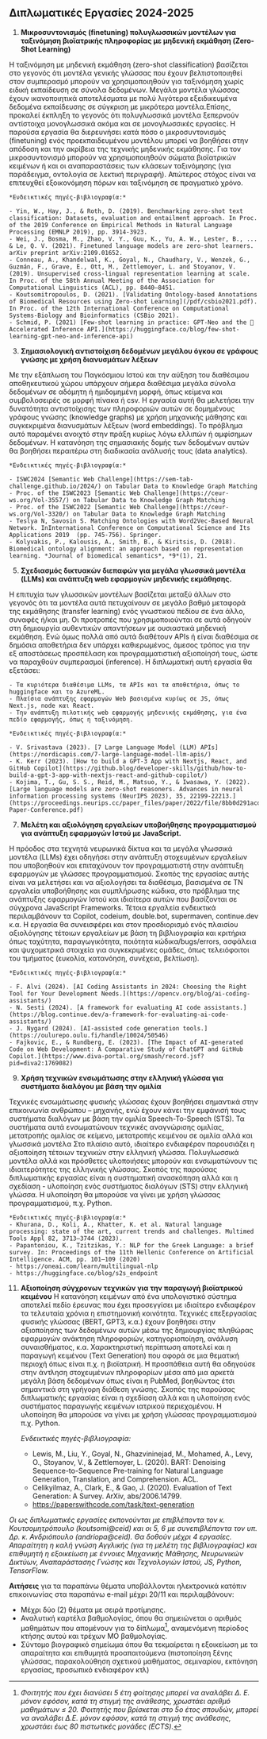 ## Διπλωματικές Εργασίες 2024-2025


1. **Μικροσυντονισμός (finetuning) πολυγλωσσικών μοντέλων για ταξινόμηση βιοϊατρικής πληροφορίας με μηδενική εκμάθηση (Zero-Shot Learning)**
   
Η ταξινόμηση με μηδενική εκμάθηση (zero-shot classification) βασίζεται στο γεγονός ότι μοντέλα γενικής γλώσσας που έχουν βελτιστοποιηθεί στον συμπερασμό μπορούν να χρησιμοποιηθούν για ταξινόμηση χωρίς ειδική εκπαίδευση σε σύνολα δεδομένων. Μεγάλα μοντέλα γλώσσας έχουν ικανοποιητικά αποτελέσματα με πολύ λιγότερα εξειδικευμένα δεδομένα εκπαίδευσης σε σύγκριση με μικρότερα μοντέλα.Επίσης, προκαλεί έκπληξη το γεγονός ότι πολυγλωσσικά μοντέλα ξεπερνούν αντίστοιχα μονογλωσσικά ακόμα και σε μονογλωσσικές εργασίες. Η παρούσα εργασία θα διερευνήσει κατά πόσο ο μικροσυντονισμός (finetuning) ενός προεκπαιδευμένου μοντέλου μπορεί να βοηθήσει στην απόδοση και την ακρίβεια της τεχνικής μηδενικής εκμάθησης. Για τον μικροσυντονισμό μπορούν να χρησιμοποιηθούν σώματα βιοϊατρικών κειμένων ή και οι αναπαραστάσεις των κλάσεων ταξινόμησης (για παράδειγμα, οντολογία σε λεκτική περιγραφή). Απώτερος στόχος είναι να επιτευχθεί εξοικονόμηση πόρων και ταξινόμηση σε πραγματικό χρόνο. 

    *Ενδεικτικές πηγές-βιβλιογραφία:*
    
    - Yin, W., Hay, J., & Roth, D. (2019). Benchmarking zero-shot text classification: Datasets, evaluation and entailment approach. In Proc. of the 2019 Conference on Empirical Methods in Natural Language Processing (EMNLP 2019), pp. 3914-3923.
    - Wei, J., Bosma, M., Zhao, V. Y., Guu, K., Yu, A. W., Lester, B., ... & Le, Q. V. (2021). Finetuned language models are zero-shot learners. arXiv preprint arXiv:2109.01652. 
    - Conneau, A., Khandelwal, K., Goyal, N., Chaudhary, V., Wenzek, G., Guzmán, F., Grave, E., Ott, M., Zettlemoyer, L. and Stoyanov, V. (2019). Unsupervised cross-lingual representation learning at scale. In Proc. of the 58th Annual Meeting of the Association for Computational Linguistics (ACL), pp. 8440–8451.
    - Koutsomitropoulos, D. (2021). [Validating Ontology-based Annotations of Biomedical Resources using Zero-shot Learning](/pdf/csbio2021.pdf). In Proc. of the 12th International Conference on Computational Systems-Biology and Bioinformatics (CSBio 2021). 
    - Schmid, P. (2021) [Few-shot learning in practice: GPT-Neo and the 🤗 Accelerated Inference API.](https://huggingface.co/blog/few-shot-learning-gpt-neo-and-inference-api)

 
3. **Σημασιολογική αντιστοίχιση δεδομένων μεγάλου όγκου σε γράφους γνώσης με χρήση διανυσμάτων λέξεων**
   
Με την εξάπλωση του Παγκόσμιου Ιστού και την αύξηση του διαθέσιμου αποθηκευτικού χώρου υπάρχουν σήμερα διαθέσιμα μεγάλα σύνολα δεδομένων σε αδόμητη ή ημιδομημένη μορφή, όπως κείμενα και συμβολοσειρές σε μορφή πίνακα ή csv. Η εργασία αυτή θα μελετήσει την δυνατότητα αντιστοίχισης των πληροφοριών αυτών σε δομημένους γράφους γνώσης (knowledge graphs) με χρήση μηχανικής μάθησης και συγκεκριμένα διανυσμάτων λέξεων (word embeddings). Το πρόβλημα αυτό παραμένει ανοιχτό στην πράξη κυρίως λόγω ελλιπών ή αμφίσημων δεδομένων. Η κατανόηση της σημασιακής δομής των δεδομένων αυτών θα βοηθήσει περαιτέρω στη διαδικασία ανάλυσής τους (data analytics).
   
    *Ενδεικτικές πηγές-βιβλιογραφία:*
   
    - ISWC2024 [Semantic Web Challenge](https://sem-tab-challenge.github.io/2024/) on Tabular Data to Knowledge Graph Matching
    - Proc. of the ISWC2023 [Semantic Web Challenge](https://ceur-ws.org/Vol-3557/) on Tabular Data to Knowledge Graph Matching
    - Proc. of the ISWC2022 [Semantic Web Challenge](https://ceur-ws.org/Vol-3320/) on Tabular Data to Knowledge Graph Matching
    - Teslya N, Savosin S. Matching Ontologies with Word2Vec-Based Neural Network. InInternational Conference on Computational Science and Its Applications 2019  (pp. 745-756). Springer.
    - Kolyvakis, P., Kalousis, A., Smith, B., & Kiritsis, D. (2018). Biomedical ontology alignment: an approach based on representation learning. *Journal of biomedical semantics*, *9*(1), 21.


5. **Σχεδιασμός δικτυακών διεπαφών για μεγάλα γλωσσικά μοντέλα (LLMs) και ανάπτυξη web εφαρμογών μηδενικής εκμάθησης.**
   
Η επιτυχία των γλωσσικών μοντέλων βασίζεται μεταξύ άλλων στο γεγονός ότι τα μοντέλα αυτά πετυχαίνουν σε μεγάλο βαθμό μεταφορά της εκμάθησης (transfer learning) ενός γνωστικού πεδίου σε ένα άλλο, συναφές ή/και μη. Οι προτροπές που χρησιμοποιούνται σε αυτά οδηγούν στη δημιουργία αυθεντικών απαντήσεων με ουσιαστικά μηδενική εκμάθηση. Ενώ όμως πολλά από αυτά διαθέτουν APIs ή είναι διαθέσιμα σε δημόσια αποθετήρια δεν υπάρχει καθιερωμένος, άμεσος τρόπος για την εξ αποστάσεως προσπέλαση και προγραμματιστική αξιοποίησή τους, ώστε να παραχθούν συμπερασμοί (inference). Η διπλωματική αυτή εργασία θα εξετάσει:

    - Τα κυριότερα διαθέσιμα LLMs, τα APIs και τα αποθετήρια, όπως το huggingface και το AzureML.
    - Πλαίσια ανάπτυξης εφαρμογών Web βασισμένα κυρίως σε JS, όπως Next.js, node και React.
    - Την ανάπτυξη πιλοτικής web εφαρμογής μηδενικής εκμάθησης, για ένα πεδίο εφαρμογής, όπως η ταξινόμηση.
   
    *Ενδεικτικές πηγές-βιβλιογραφία:*
   
    - V. Srivastava (2023). [7 Large Language Model (LLM) APIs](https://nordicapis.com/7-large-language-model-llm-apis/)
    - K. Kerr (2023). [How to build a GPT-3 App with Nextjs, React, and GitHub Copilot](https://github.blog/developer-skills/github/how-to-build-a-gpt-3-app-with-nextjs-react-and-github-copilot/)
    - Kojima, T., Gu, S. S., Reid, M., Matsuo, Y., & Iwasawa, Y. (2022). [Large language models are zero-shot reasoners. Advances in neural information processing systems (NeurIPS 2023), 35, 22199-22213.](https://proceedings.neurips.cc/paper_files/paper/2022/file/8bb0d291acd4acf06ef112099c16f326-Paper-Conference.pdf)


7. **Μελέτη και αξιολόγηση εργαλείων υποβοήθησης προγραμματισμού για ανάπτυξη εφαρμογών Ιστού με JavaScript.**
   
Η πρόοδος στα τεχνητά νευρωνικά δίκτυα και τα μεγάλα γλωσσικά μοντέλα (LLMs) έχει οδηγήσει στην ανάπτυξη στοχευμένων εργαλείων που υποβοηθούν και επιταχύνουν τον προγραμματιστή στην ανάπτυξη εφαρμογών με γλώσσες προγραμματισμού. Σκοπός της εργασίας αυτής είναι να μελετήσει και να αξιολογήσει τα διαθέσιμα, βασισμένα σε ΤΝ εργαλεία υποβοήθησης και συμπλήρωσης κώδικα, στο πρόβλημα της ανάπτυξης εφαρμογών Ιστού και ιδιαίτερα αυτών που βασίζονται σε σύγχρονα JavaScript Frameworks. Τέτοια εργαλεία ενδεικτικά περιλαμβάνουν τα Copilot, codeium, double.bot, supermaven, continue.dev κ.α. Η εργασία θα συνεισφέρει και στον προσδιορισμό ενός πλαισίου αξιολόγησης τέτοιων εργαλείων με βάση τη βιβλιογραφία και κριτήρια όπως ταχύτητα, παραγωγικότητα, ποιότητα κώδικα/bugs/errors, ασφάλεια και ψυχομετρικά στοιχεία για συγκεκριμένες ομάδες, όπως τελειόφοιτοι του τμήματος (ευκολία, κατανόηση, συνέχεια, βελτίωση).

    
    *Ενδεικτικές πηγές-βιβλιογραφία:*

    - F. Alvi (2024). [AI Coding Assistants in 2024: Choosing the Right Tool for Your Development Needs.](https://opencv.org/blog/ai-coding-assistants/)
    - N. Sesti (2024). [A framework for evaluating AI code assistants.](https://blog.continue.dev/a-framework-for-evaluating-ai-code-assistants/)
    - J. Nygard (2024). [AI-assisted code generation tools.](https://oulurepo.oulu.fi/handle/10024/50546)
    - Fajkovic, E., & Rundberg, E. (2023). [The Impact of AI-generated Code on Web Development: A Comparative Study of ChatGPT and GitHub Copilot.](https://www.diva-portal.org/smash/record.jsf?pid=diva2:1769082)


9. **Χρήση τεχνικών ενσωμάτωσης στην ελληνική γλώσσα για συστήματα διαλόγου με βάση την ομιλία**
    
Τεχνικές ενσωμάτωσης φυσικής γλώσσας έχουν βοηθήσει σημαντικά στην επικοινωνία ανθρώπου – μηχανής, ενώ έχουν κάνει την εμφάνισή τους συστήματα διαλόγων με βάση την ομιλία Speech-To-Speech (STS). Τα συστήματα αυτά ενσωματώνουν τεχνικές αναγνώρισης ομιλίας, μετατροπής ομιλίας σε κείμενο, μετατροπής κειμένου σε ομιλία αλλά και γλωσσικά μοντέλα Στο πλαίσιο αυτό, ιδιαίτερο ενδιαφέρον παρουσιάζει η αξιοποίηση τέτοιων τεχνικών στην ελληνική γλώσσα. Πολυγλωσσικά μοντέλα αλλά και πρόσθετες υλοποιήσεις μπορούν και ενσωματώνουν τις ιδιαιτερότητες της ελληνικής γλώσσας. Σκοπός της παρούσας διπλωματικής εργασίας είναι η συστηματική ανασκόπηση αλλά και η σχεδίαση - υλοποίηση ενός συστήματος διαλόγων (STS) στην ελληνική γλώσσα. Η υλοποίηση θα μπορούσε να γίνει με χρήση γλώσσας προγραμματισμού, π.χ. Python.
 
	*Ενδεικτικές πηγές-βιβλιογραφία:*
	- Khurana, D., Koli, A., Khatter, K. et al. Natural language processing: state of the art, current trends and challenges. Multimed Tools Appl 82, 3713–3744 (2023). 
	- Papantoniou, K., Tzitzikas, Y.: NLP for the Greek Language: a brief survey. In: Proceedings of the 11th Hellenic Conference on Artificial Intelligence. ACM, pp. 101–109 (2020)
	- https://oneai.com/learn/multilingual-nlp
	- https://huggingface.co/blog/s2s_endpoint


11. **Αξιοποίηση σύγχρονων τεχνικών για την παραγωγή βιοϊατρικού κειμένου**
Η κατανόηση κειμένων από ένα υπολογιστικό σύστημα αποτελεί πεδίο έρευνας που έχει προσεγγίσει με ιδιαίτερο ενδιαφέρον τα τελευταία χρόνια η επιστημονική κοινότητα. Τεχνικές επεξεργασίας φυσικής γλώσσας (BERT, GPT3, κ.α.) έχουν βοηθήσει στην αξιοποίησης των δεδομένων αυτών μέσω της δημιουργίας πληθώρας εφαρμογών ανάκτηση πληροφοριών, κατηγοριοποίηση, ανάλυση συναισθήματος, κ.α. Χαρακτηριστική περίπτωση αποτελεί και η παραγωγή  κειμένου  (Text Generation) που αφορά σε μια θεματική περιοχή όπως είναι π.χ. η βιοϊατρική. Η προσπάθεια αυτή θα οδηγούσε στην άντληση στοχευμένων πληροφορίων μέσα από μια αρκετά μεγάλη βάση δεδομένων όπως είναι η PubMed, βοηθώντας έτσι σημαντικά στη γρήγορη διάθεση γνώσης. Σκοπός της παρούσας διπλωματικής εργασίας είναι η σχεδίαση αλλά και η υλοποίηση ενός συστήματος παραγωγής κειμένων ιατρικού περιεχομένου. Η υλοποίηση θα μπορούσε να γίνει με χρήση γλώσσας προγραμματισμού π.χ. Python.
    
    *Ενδεικτικές πηγές-βιβλιογραφία:*
    
    - Lewis, M., Liu, Y., Goyal, N., Ghazvininejad, M., Mohamed, A., Levy, O., Stoyanov, V., & Zettlemoyer, L. (2020). BART: Denoising Sequence-to-Sequence Pre-training for Natural Language Generation, Translation, and Comprehension. ACL.
    - Celikyilmaz, A., Clark, E., & Gao, J. (2020). Evaluation of Text Generation: A Survey. ArXiv, abs/2006.14799. 
    - https://paperswithcode.com/task/text-generation    

    
    
*Οι ως διπλωματικές εργασίες εκπονούνται με επιβλέποντα τον κ. Κουτσομητρόπουλο (koutsomi@ceid) και οι 5, 6 με συνεπιβλέποντα τον υπ. Δρ. κ. Ανδριόπουλο (andriopa@ceid). Θα δοθούν μέχρι 4 εργασίες. 
Απαραίτητη η καλή γνώση Αγγλικής (για τη μελέτη της βιβλιογραφίας) και επιθυμητή η εξοικείωση με έννοιες Μηχανικής Μάθησης, Νευρωνικών Δικτύων, Αναπαράστασης Γνώσης και Τεχνολογιών Ιστού, JS, Python, TensorFlow.*

**Αιτήσεις**  για τα παραπάνω θέματα υποβάλλονται ηλεκτρονικά κατόπιν επικοινωνίας στα παραπάνω e-mail μέχρι 20/11 και περιλαμβάνουν:

- Μέχρι δύο (2) θέματα με σειρά προτίμησης.
- Αναλυτική καρτέλα βαθμολογίας, όπου θα σημειώνεται ο αριθμός μαθημάτων που απομένουν για το δίπλωμα[^1], αναμενόμενη περίοδος κτήσης αυτού και τρέχων ΜΟ βαθμολογίας.
- Σύντομο βιογραφικό σημείωμα όπου θα τεκμαίρεται η εξοικείωση με τα απαραίτητα και επιθυμητά προαπαιτούμενα (πιστοποίηση ξένης γλώσσας, παρακολούθηση σχετικού μαθήματος, σεμιναρίου, εκπόνηση εργασίας, προσωπικό ενδιαφέρον κτλ)

[^1]: *Φοιτητής που έχει διανύσει 5 έτη φοίτησης μπορεί να αναλάβει Δ. Ε. μόνον εφόσον, κατά τη στιγμή της ανάθεσης, χρωστάει αριθμό μαθημάτων ≤ 20. Φοιτητής που βρίσκεται στο 5ο έτος σπουδών, μπορεί να αναλάβει Δ.Ε. μόνον εφόσον, κατά τη στιγμή της ανάθεσης, χρωστάει έως 80 πιστωτικές μονάδες (ECTS).*
